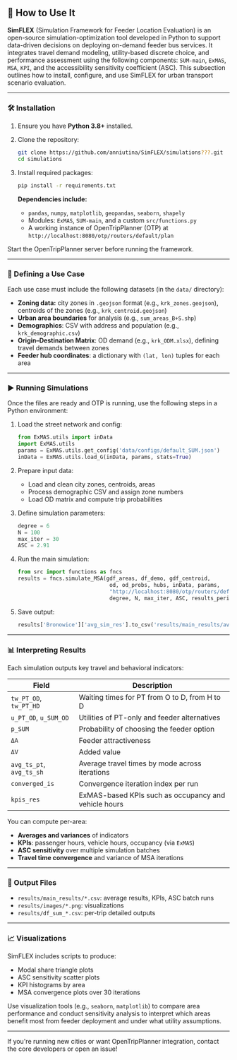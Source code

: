 ## 🚀 How to Use It

**SimFLEX** (Simulation Framework for Feeder Location Evaluation) is an open-source simulation-optimization tool developed in Python to support data-driven decisions on deploying on-demand feeder bus services. It integrates travel demand modeling, utility-based discrete choice, and performance assessment using the following components: `SUM-main`, `ExMAS`, `MSA`, `KPI`, and the accessibility sensitivity coefficient (ASC). This subsection outlines how to install, configure, and use SimFLEX for urban transport scenario evaluation.

---

### 🛠️ Installation

1. Ensure you have **Python 3.8+** installed.
2. Clone the repository:
   ```bash
   git clone https://github.com/anniutina/SimFLEX/simulations???.git
   cd simulations
   ```
3. Install required packages:
   ```bash
   pip install -r requirements.txt
   ```

   **Dependencies include:**
   - `pandas`, `numpy`, `matplotlib`, `geopandas`, `seaborn`, `shapely`
   - Modules: `ExMAS`, `SUM-main`, and a custom `src/functions.py`
   - A working instance of OpenTripPlanner (OTP) at `http://localhost:8080/otp/routers/default/plan`
  
Start the OpenTripPlanner server before running the framework.

---

### 🧭 Defining a Use Case

Each use case must include the following datasets (in the `data/` directory):

- **Zoning data:** city zones in `.geojson` format (e.g., `krk_zones.geojson`), centroids of the zones (e.g., `krk_centroid.geojson`)
- **Urban area boundaries** for analysis (e.g., `sum_areas_B+S.shp`)
- **Demographics**: CSV with address and population (e.g., `krk_demographic.csv`)
- **Origin–Destination Matrix**: OD demand (e.g., `krk_ODM.xlsx`), defining travel demands between zones
- **Feeder hub coordinates**: a dictionary with `(lat, lon)` tuples for each area

---

### ▶️ Running Simulations

Once the files are ready and OTP is running, use the following steps in a Python environment:

1. Load the street network and config:
   ```python
   from ExMAS.utils import inData
   import ExMAS.utils
   params = ExMAS.utils.get_config('data/configs/default_SUM.json')
   inData = ExMAS.utils.load_G(inData, params, stats=True)
   ```

2. Prepare input data:
   - Load and clean city zones, centroids, areas
   - Process demographic CSV and assign zone numbers
   - Load OD matrix and compute trip probabilities

3. Define simulation parameters:
   ```python
   degree = 6
   N = 100
   max_iter = 30
   ASC = 2.91
   ```

4. Run the main simulation:
   ```python
   from src import functions as fncs
   results = fncs.simulate_MSA(gdf_areas, df_demo, gdf_centroid,
                                od, od_probs, hubs, inData, params,
                                "http://localhost:8080/otp/routers/default/plan",
                                degree, N, max_iter, ASC, results_period=20)
   ```

5. Save output:
   ```python
   results['Bronowice']['avg_sim_res'].to_csv('results/main_results/avg_sim_res_b.csv')
   ```

---

### 📊 Interpreting Results

Each simulation outputs key travel and behavioral indicators:

| Field | Description |
|-------|-------------|
| `tw_PT_OD`, `tw_PT_HD` | Waiting times for PT from O to D, from H to D |
| `u_PT_OD`, `u_SUM_OD` | Utilities of PT-only and feeder alternatives |
| `p_SUM` | Probability of choosing the feeder option |
| `ΔA` | Feeder attractiveness |
| `ΔV` | Added value |
| `avg_ts_pt`, `avg_ts_sh` | Average travel times by mode across iterations |
| `converged_is` | Convergence iteration index per run |
| `kpis_res` | ExMAS-based KPIs such as occupancy and vehicle hours |



You can compute per-area:
- **Averages and variances** of indicators
- **KPIs**: passenger hours, vehicle hours, occupancy (via `ExMAS`)
- **ASC sensitivity** over multiple simulation batches
- **Travel time convergence** and variance of MSA iterations

---

### 📂 Output Files

- `results/main_results/*.csv`: average results, KPIs, ASC batch runs
- `results/images/*.png`: visualizations
- `results/df_sum_*.csv`: per-trip detailed outputs

---

### 📈 Visualizations

SimFLEX includes scripts to produce:
- Modal share triangle plots
- ASC sensitivity scatter plots
- KPI histograms by area
- MSA convergence plots over 30 iterations

Use visualization tools (e.g., `seaborn`, `matplotlib`) to compare area performance and conduct sensitivity analysis to interpret which areas benefit most from feeder deployment and under what utility assumptions.

---

If you're running new cities or want OpenTripPlanner integration, contact the core developers or open an issue!
